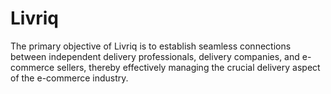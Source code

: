 # Livriq

The primary objective of Livriq is to establish seamless connections between independent delivery professionals, delivery companies, and e-commerce sellers, thereby effectively managing the crucial delivery aspect of the e-commerce industry.


